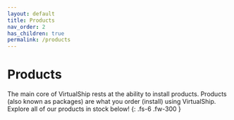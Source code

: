 ```yaml
---
layout: default
title: Products
nav_order: 2
has_children: true
permalink: /products
---
```


# Products

The main core of VirtualShip rests at the ability to install products. Products (also known as packages) are what you order (install) using VirtualShip. Explore all of our products in stock below!
{: .fs-6 .fw-300 }
